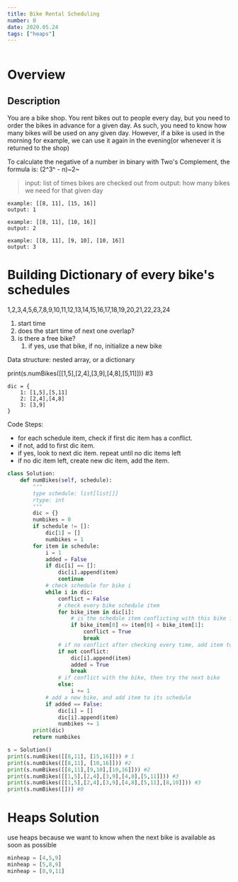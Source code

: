 ```yaml
---
title: Bike Rental Scheduling
number: 0
date: 2020.05.24
tags: ["heaps"]
---
```


```toc

```

# Overview
## Description
You are a bike shop. You rent bikes out to people every day, but you need to order the bikes in advance for a given day. As such, you need to know how many bikes will be used on any given day. However, if a bike is used in the morning for example, we can use it again in the evening(or whenever it is returned to the shop)

To calculate the negative of a number in binary with Two's Complement, the formula is: (2^3^ - n)~2~

> input: list of times bikes are checked out from output: how many bikes we need for that given day  

```text
example: [[8, 11], [15, 16]]
output: 1

example: [[8, 11], [10, 16]]
output: 2

example: [[8, 11], [9, 10], [10, 16]]
output: 3
```

# Building Dictionary of every bike's schedules
1,2,3,4,5,6,7,8,9,10,11,12,13,14,15,16,17,18,19,20,21,22,23,24

1. start time
2. does the start time of next one overlap?
3. is there a free bike?
	1. if yes, use that bike, if no, initialize a new bike

Data structure: nested array, or a dictionary

print(s.numBikes([[1,5],[2,4],[3,9],[4,8],[5,11]])) #3

```text
dic = {
    1: [1,5],[5,11]
    2: [2,4],[4,8]
    3: [3,9]
}
```

Code Steps:

* for each schedule item, check if first dic item has a conflict.
* if not, add to first dic item.
* if yes, look to next dic item. repeat until no dic items left
* if no dic item left, create new dic item, add the item.

```python
class Solution:
    def numBikes(self, schedule):
        """
        type schedule: list[list[]]
        rtype: int 
        """
        dic = {}
        numbikes = 0
        if schedule != []:
            dic[1] = []
            numbikes = 1
        for item in schedule:
            i = 1
            added = False
            if dic[i] == []:
                dic[i].append(item)
                continue
            # check schedule for bike i
            while i in dic:
                conflict = False
                # check every bike schedule item
                for bike_item in dic[i]:
                    # is the schedule item conflicting with this bike i's schedule item j
                    if bike_item[0] <= item[0] < bike_item[1]:
                        conflict = True
                        break
                # if no conflict after checking every time, add item to bike i's schedule
                if not conflict:
                    dic[i].append(item)
                    added = True
                    break
                # if conflict with the bike, then try the next bike
                else:
                    i += 1
            # add a new bike, and add item to its schedule
            if added == False:
                dic[i] = []
                dic[i].append(item)
                numbikes += 1
        print(dic)
        return numbikes

s = Solution()
print(s.numBikes([[8,11], [15,16]])) # 1
print(s.numBikes([[8,11], [10,16]])) #2
print(s.numBikes([[8,11],[9,10],[10,16]])) #2
print(s.numBikes([[1,5],[2,4],[3,9],[4,8],[5,11]])) #3
print(s.numBikes([[1,5],[2,4],[3,9],[4,8],[5,11],[8,10]])) #3
print(s.numBikes([])) #0
```

# Heaps Solution
use heaps because we want to know when the next bike is available as soon as possible

```python
minheap = [4,5,9]
minheap = [5,8,9]
minheap = [8,9,11]
```
